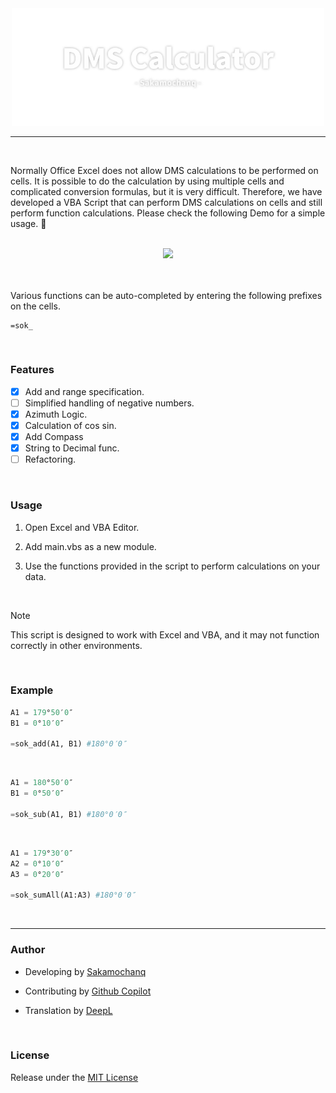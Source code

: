 <div align="center">
    <a href="#">
        <img src="./assets/DMS-Calculator-Logo.png" width="500px">
    </a>
    <br>
    <hr>
</div>

<br>

Normally Office Excel does not allow DMS calculations to be performed on cells. It is possible to do the calculation by using multiple cells and complicated conversion formulas, but it is very difficult. Therefore, we have developed a VBA Script that can perform DMS calculations on cells and still perform function calculations. Please check the following Demo for a simple usage. 🌵

<br>

<div align="center">
    <img src="./assets/DMS-Calculator-Demo.gif" width="450px">
</div>

<br>
<br>

Various functions can be auto-completed by entering the following prefixes on the cells.
```
=sok_
```

<br>

### Features
- [x] Add and range specification.
- [ ] Simplified handling of negative numbers.
- [x] Azimuth Logic.
- [x] Calculation of cos sin.
- [x] Add Compass
- [x] String to Decimal func.
- [ ] Refactoring.

<br>

### Usage

1.  Open Excel and VBA Editor.

2.  Add main.vbs as a new module.

3.  Use the functions provided in the script to perform calculations on your data.  

<br>

> [!Note]  
> This script is designed to work with Excel and VBA, and it may not function correctly in other environments.

<br>

### Example

```python
A1 = 179°50′0″
B1 = 0°10′0″

=sok_add(A1, B1) #180°0′0″
```

<br>

```python
A1 = 180°50′0″
B1 = 0°50′0″

=sok_sub(A1, B1) #180°0′0″
```

<br>

```python
A1 = 179°30′0″
A2 = 0°10′0″
A3 = 0°20′0″

=sok_sumAll(A1:A3) #180°0′0″
```

<br>
<hr>

### Author 

- Developing by [Sakamochanq](https://github.com/Sakamochanq)

- Contributing by [Github Copilot](https://github.com/features/copilot)

- Translation by [DeepL](https://www.deepl.com/)

<br>

### License

Release under the [MIT License](https://github.com/Sakamochanq/DMS-Calculator/blob/master/LICENSE)
